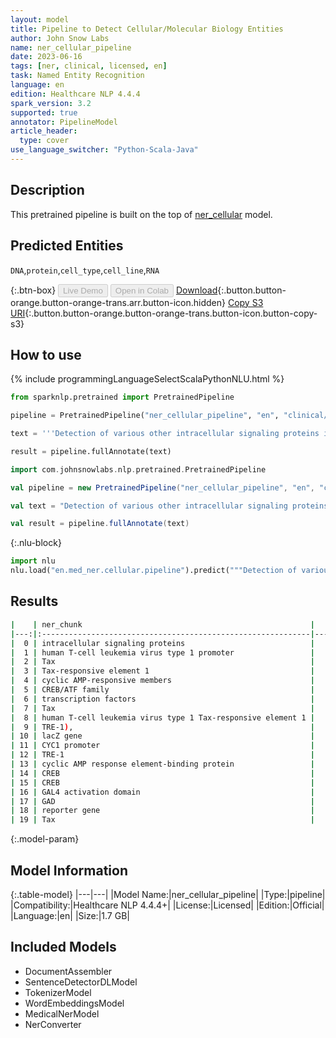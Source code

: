 ```yaml
---
layout: model
title: Pipeline to Detect Cellular/Molecular Biology Entities
author: John Snow Labs
name: ner_cellular_pipeline
date: 2023-06-16
tags: [ner, clinical, licensed, en]
task: Named Entity Recognition
language: en
edition: Healthcare NLP 4.4.4
spark_version: 3.2
supported: true
annotator: PipelineModel
article_header:
  type: cover
use_language_switcher: "Python-Scala-Java"
---
```


## Description

This pretrained pipeline is built on the top of [ner_cellular](https://nlp.johnsnowlabs.com/2021/03/31/ner_cellular_en.html) model.

## Predicted Entities

`DNA`,`protein`,`cell_type`,`cell_line`,`RNA`



{:.btn-box}
<button class="button button-orange" disabled>Live Demo</button>
<button class="button button-orange" disabled>Open in Colab</button>
[Download](https://s3.amazonaws.com/auxdata.johnsnowlabs.com/clinical/models/ner_cellular_pipeline_en_4.4.4_3.2_1686946556599.zip){:.button.button-orange.button-orange-trans.arr.button-icon.hidden}
[Copy S3 URI](s3://auxdata.johnsnowlabs.com/clinical/models/ner_cellular_pipeline_en_4.4.4_3.2_1686946556599.zip){:.button.button-orange.button-orange-trans.button-icon.button-copy-s3}

## How to use

<div class="tabs-box" markdown="1">
{% include programmingLanguageSelectScalaPythonNLU.html %}

```python
from sparknlp.pretrained import PretrainedPipeline

pipeline = PretrainedPipeline("ner_cellular_pipeline", "en", "clinical/models")

text = '''Detection of various other intracellular signaling proteins is also described. Genetic characterization of transactivation of the human T-cell leukemia virus type 1 promoter: Binding of Tax to Tax-responsive element 1 is mediated by the cyclic AMP-responsive members of the CREB/ATF family of transcription factors. To achieve a better understanding of the mechanism of transactivation by Tax of human T-cell leukemia virus type 1 Tax-responsive element 1 (TRE-1), we developed a genetic approach with Saccharomyces cerevisiae. We constructed a yeast reporter strain containing the lacZ gene under the control of the CYC1 promoter associated with three copies of TRE-1. Expression of either the cyclic AMP response element-binding protein (CREB) or CREB fused to the GAL4 activation domain (GAD) in this strain did not modify the expression of the reporter gene. Tax alone was also inactive.'''

result = pipeline.fullAnnotate(text)
```
```scala
import com.johnsnowlabs.nlp.pretrained.PretrainedPipeline

val pipeline = new PretrainedPipeline("ner_cellular_pipeline", "en", "clinical/models")

val text = "Detection of various other intracellular signaling proteins is also described. Genetic characterization of transactivation of the human T-cell leukemia virus type 1 promoter: Binding of Tax to Tax-responsive element 1 is mediated by the cyclic AMP-responsive members of the CREB/ATF family of transcription factors. To achieve a better understanding of the mechanism of transactivation by Tax of human T-cell leukemia virus type 1 Tax-responsive element 1 (TRE-1), we developed a genetic approach with Saccharomyces cerevisiae. We constructed a yeast reporter strain containing the lacZ gene under the control of the CYC1 promoter associated with three copies of TRE-1. Expression of either the cyclic AMP response element-binding protein (CREB) or CREB fused to the GAL4 activation domain (GAD) in this strain did not modify the expression of the reporter gene. Tax alone was also inactive."

val result = pipeline.fullAnnotate(text)
```


{:.nlu-block}
```python
import nlu
nlu.load("en.med_ner.cellular.pipeline").predict("""Detection of various other intracellular signaling proteins is also described. Genetic characterization of transactivation of the human T-cell leukemia virus type 1 promoter: Binding of Tax to Tax-responsive element 1 is mediated by the cyclic AMP-responsive members of the CREB/ATF family of transcription factors. To achieve a better understanding of the mechanism of transactivation by Tax of human T-cell leukemia virus type 1 Tax-responsive element 1 (TRE-1), we developed a genetic approach with Saccharomyces cerevisiae. We constructed a yeast reporter strain containing the lacZ gene under the control of the CYC1 promoter associated with three copies of TRE-1. Expression of either the cyclic AMP response element-binding protein (CREB) or CREB fused to the GAL4 activation domain (GAD) in this strain did not modify the expression of the reporter gene. Tax alone was also inactive.""")
```

</div>


## Results

```bash
|    | ner_chunk                                                   |   begin |   end | ner_label   |   confidence |
|---:|:------------------------------------------------------------|--------:|------:|:------------|-------------:|
|  0 | intracellular signaling proteins                            |      27 |    58 | protein     |     0.763367 |
|  1 | human T-cell leukemia virus type 1 promoter                 |     130 |   172 | DNA         |     0.559172 |
|  2 | Tax                                                         |     186 |   188 | protein     |     0.9869   |
|  3 | Tax-responsive element 1                                    |     193 |   216 | DNA         |     0.973067 |
|  4 | cyclic AMP-responsive members                               |     237 |   265 | protein     |     0.6491   |
|  5 | CREB/ATF family                                             |     274 |   288 | protein     |     0.85205  |
|  6 | transcription factors                                       |     293 |   313 | protein     |     0.78645  |
|  7 | Tax                                                         |     389 |   391 | protein     |     0.9584   |
|  8 | human T-cell leukemia virus type 1 Tax-responsive element 1 |     396 |   454 | DNA         |     0.678156 |
|  9 | TRE-1),                                                     |     457 |   463 | DNA         |     0.7465   |
| 10 | lacZ gene                                                   |     582 |   590 | DNA         |     0.9465   |
| 11 | CYC1 promoter                                               |     617 |   629 | DNA         |     0.9915   |
| 12 | TRE-1                                                       |     663 |   667 | DNA         |     0.9989   |
| 13 | cyclic AMP response element-binding protein                 |     695 |   737 | protein     |     0.8081   |
| 14 | CREB                                                        |     740 |   743 | protein     |     0.9962   |
| 15 | CREB                                                        |     749 |   752 | protein     |     0.994    |
| 16 | GAL4 activation domain                                      |     767 |   788 | protein     |     0.802233 |
| 17 | GAD                                                         |     791 |   793 | protein     |     0.9932   |
| 18 | reporter gene                                               |     848 |   860 | DNA         |     0.78715  |
| 19 | Tax                                                         |     863 |   865 | protein     |     0.9986   |
```

{:.model-param}
## Model Information

{:.table-model}
|---|---|
|Model Name:|ner_cellular_pipeline|
|Type:|pipeline|
|Compatibility:|Healthcare NLP 4.4.4+|
|License:|Licensed|
|Edition:|Official|
|Language:|en|
|Size:|1.7 GB|

## Included Models

- DocumentAssembler
- SentenceDetectorDLModel
- TokenizerModel
- WordEmbeddingsModel
- MedicalNerModel
- NerConverter